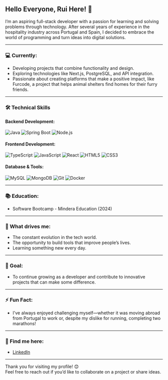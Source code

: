 ## Hello Everyone, Rui Here! 👋

I’m an aspiring full-stack developer with a passion for learning and solving problems through technology. After several years of experience in the hospitality industry across Portugal and Spain, I decided to embrace the world of programming and turn ideas into digital solutions.

---

### 💻 Currently:
- Developing projects that combine functionality and design.
- Exploring technologies like Next.js, PostgreSQL, and API integration.
- Passionate about creating platforms that make a positive impact, like Furcode, a project that helps animal shelters find homes for their furry friends.

---

### 🛠 Technical Skills

#### Backend Development:
 ![Java](https://img.shields.io/badge/Java-ED8B00?style=for-the-badge&logo=java&logoColor=white)
 ![Spring Boot](https://img.shields.io/badge/Spring_Boot-6DB33F?style=for-the-badge&logo=spring-boot&logoColor=white)
 ![Node.js](https://img.shields.io/badge/Node.js-339933?style=for-the-badge&logo=nodedotjs&logoColor=white)

#### Frontend Development:
 ![TypeScript](https://img.shields.io/badge/TypeScript-007ACC?style=for-the-badge&logo=typescript&logoColor=white)
 ![JavaScript](https://img.shields.io/badge/JavaScript-F7DF1E?style=for-the-badge&logo=javascript&logoColor=black)
 ![React](https://img.shields.io/badge/React-61DAFB?style=for-the-badge&logo=react&logoColor=black)
 ![HTML5](https://img.shields.io/badge/HTML5-E34F26?style=for-the-badge&logo=html5&logoColor=white)
 ![CSS3](https://img.shields.io/badge/CSS3-1572B6?style=for-the-badge&logo=css3&logoColor=white)

#### Database & Tools:
 ![MySQL](https://img.shields.io/badge/MySQL-4479A1?style=for-the-badge&logo=mysql&logoColor=white)
 ![MongoDB](https://img.shields.io/badge/MongoDB-47A248?style=for-the-badge&logo=mongodb&logoColor=white)
 ![Git](https://img.shields.io/badge/Git-F05032?style=for-the-badge&logo=git&logoColor=white)
 ![Docker](https://img.shields.io/badge/Docker-2496ED?style=for-the-badge&logo=docker&logoColor=white)

---

### 📚 Education:
- Software Bootcamp - Mindera Education (2024)

---

### 🌱 What drives me:
- The constant evolution in the tech world.
- The opportunity to build tools that improve people’s lives.
- Learning something new every day.

---

### 🚀 Goal:
- To continue growing as a developer and contribute to innovative projects that can make some difference.

---

### ⚡ Fun Fact:
- I've always enjoyed challenging myself—whether it was moving abroad from Portugal to work or, despite my dislike for running, completing two marathons!

---

### 🔗 Find me here:
- [LinkedIn](https://www.linkedin.com/in/ruitiago23/)

---

Thank you for visiting my profile! 😊  
Feel free to reach out if you’d like to collaborate on a project or share ideas.
